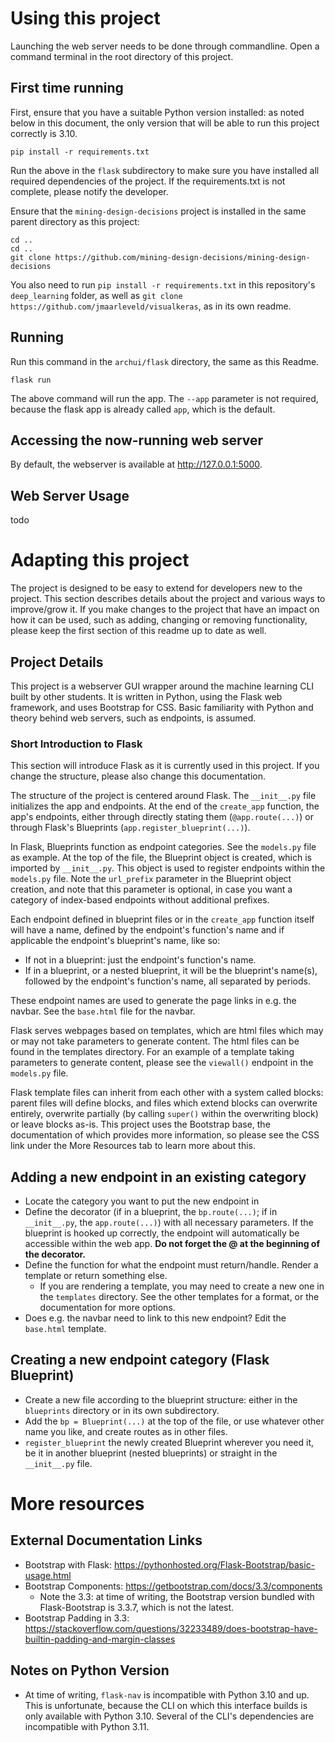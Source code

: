 # Using this project
Launching the web server needs to be done through commandline. Open a command terminal in the root directory of this project.

## First time running

First, ensure that you have a suitable Python version installed: as noted below in this document, the only version that will be able to run this project correctly is 3.10.
```
pip install -r requirements.txt
```
Run the above in the `flask` subdirectory to make sure you have installed all required dependencies of the project. If the requirements.txt is not complete, please notify the developer.

Ensure that the `mining-design-decisions` project is installed in the same parent directory as this project:
```
cd ..
cd ..
git clone https://github.com/mining-design-decisions/mining-design-decisions
```
You also need to run `pip install -r requirements.txt` in this repository's `deep_learning` folder, as well as `git clone https://github.com/jmaarleveld/visualkeras`, as in its own readme.

## Running

Run this command in the `archui/flask` directory, the same as this Readme.
```
flask run
```
The above command will run the app. The `--app` parameter is not required, because the flask app is already called `app`, which is the default.

## Accessing the now-running web server
By default, the webserver is available at http://127.0.0.1:5000.

## Web Server Usage
todo

# Adapting this project
The project is designed to be easy to extend for developers new to the project. This section describes details about the project and various ways to improve/grow it. If you make changes to the project that have an impact on how it can be used, such as adding, changing or removing functionality, please keep the first section of this readme up to date as well.

## Project Details
This project is a webserver GUI wrapper around the machine learning CLI built by other students. It is written in Python, using the Flask web framework, and uses Bootstrap for CSS. Basic familiarity with Python and theory behind web servers, such as endpoints, is assumed.

### Short Introduction to Flask
This section will introduce Flask as it is currently used in this project. If you change the structure, please also change this documentation.

The structure of the project is centered around Flask. The `__init__.py` file initializes the app and endpoints. At the end of the `create_app` function, the app's endpoints, either through directly stating them (`@app.route(...)`) or through Flask's Blueprints (`app.register_blueprint(...)`).

In Flask, Blueprints function as endpoint categories. See the `models.py` file as example. At the top of the file, the Blueprint object is created, which is imported by `__init__.py`. This object is used to register endpoints within the `models.py` file. Note the `url_prefix` parameter in the Blueprint object creation, and note that this parameter is optional, in case you want a category of index-based endpoints without additional prefixes.

Each endpoint defined in blueprint files or in the `create_app` function itself will have a name, defined by the endpoint's function's name and if applicable the endpoint's blueprint's name, like so:

- If not in a blueprint: just the endpoint's function's name.
- If in a blueprint, or a nested blueprint, it will be the blueprint's name(s), followed by the endpoint's function's name, all separated by periods.

These endpoint names are used to generate the page links in e.g. the navbar. See the `base.html` file for the navbar.

Flask serves webpages based on templates, which are html files which may or may not take parameters to generate content. The html files can be found in the templates directory. For an example of a template taking parameters to generate content, please see the `viewall()` endpoint in the `models.py` file.

Flask template files can inherit from each other with a system called blocks: parent files will define blocks, and files which extend blocks can overwrite entirely, overwrite partially (by calling `super()` within the overwriting block) or leave blocks as-is. This project uses the Bootstrap base, the documentation of which provides more information, so please see the CSS link under the More Resources tab to learn more about this.

## Adding a new endpoint in an existing category

- Locate the category you want to put the new endpoint in
- Define the decorator (if in a blueprint, the `bp.route(...)`; if in `__init__.py`, the `app.route(...)`) with all necessary parameters. If the blueprint is hooked up correctly, the endpoint will automatically be accessible within the web app. **Do not forget the @ at the beginning of the decorator.**
- Define the function for what the endpoint must return/handle. Render a template or return something else.
	+ If you are rendering a template, you may need to create a new one in the `templates` directory. See the other templates for a format, or the documentation for more options.
- Does e.g. the navbar need to link to this new endpoint? Edit the `base.html` template.

## Creating a new endpoint category (Flask Blueprint)

- Create a new file according to the blueprint structure: either in the `blueprints` directory or in its own subdirectory. 
- Add the `bp = Blueprint(...)` at the top of the file, or use whatever other name you like, and create routes as in other files.
- `register_blueprint` the newly created Blueprint wherever you need it, be it in another blueprint (nested blueprints) or straight in the `__init__.py` file.

# More resources
## External Documentation Links

- Bootstrap with Flask: https://pythonhosted.org/Flask-Bootstrap/basic-usage.html
- Bootstrap Components: https://getbootstrap.com/docs/3.3/components
	+ Note the 3.3: at time of writing, the Bootstrap version bundled with Flask-Bootstrap is 3.3.7, which is not the latest.
- Bootstrap Padding in 3.3: https://stackoverflow.com/questions/32233489/does-bootstrap-have-builtin-padding-and-margin-classes

## Notes on Python Version

- At time of writing, `flask-nav` is incompatible with Python 3.10 and up. This is unfortunate, because the CLI on which this interface builds is only available with Python 3.10. Several of the CLI's dependencies are incompatible with Python 3.11. 